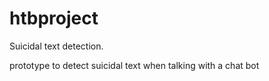 # htbproject
Suicidal text detection.

prototype to detect suicidal text when talking with a chat bot
